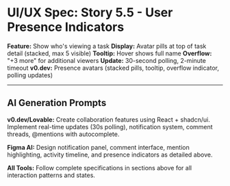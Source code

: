 # UI/UX Spec: Story 5.5 - User Presence Indicators
**Feature:** Show who's viewing a task
**Display:** Avatar pills at top of task detail (stacked, max 5 visible)
**Tooltip:** Hover shows full name
**Overflow:** "+3 more" for additional viewers
**Update:** 30-second polling, 2-minute timeout
**v0.dev:** Presence avatars (stacked pills, tooltip, overflow indicator, polling updates)


---

## AI Generation Prompts

**v0.dev/Lovable:** Create collaboration features using React + shadcn/ui. Implement real-time updates (30s polling), notification system, comment threads, @mentions with autocomplete.

**Figma AI:** Design notification panel, comment interface, mention highlighting, activity timeline, and presence indicators as detailed above.

**All Tools:** Follow complete specifications in sections above for all interaction patterns and states.

